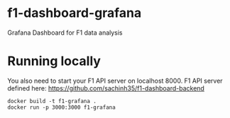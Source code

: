 # f1-dashboard-grafana
Grafana Dashboard for F1 data analysis

# Running locally

You also need to start your F1 API server on localhost 8000. F1 API server defined here: https://github.com/sachinh35/f1-dashboard-backend 

```
docker build -t f1-grafana .
docker run -p 3000:3000 f1-grafana
```